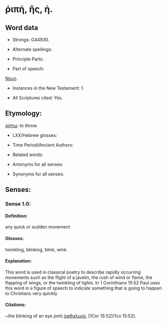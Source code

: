 # ῥιπή, ῆς, ἡ.

<!-- Status: S3=Needs 2nd Review -->
<!-- Lexica used for edits: BDAG LN FFM BN LSJM  -->

## Word data

* Strongs: G44930.

* Alternate spellings:


* Principle Parts: 


* Part of speech: 

[Noun](http://ugg.readthedocs.io/en/latest/noun.html).

* Instances in the New Testament: 1.

* All Scriptures cited: Yes.

## Etymology: 

[ῥίπτω](../G44960/01.md): to throw. 

* LXX/Hebrew glosses: 


* Time Period/Ancient Authors: 


* Related words: 

* Antonyms for all senses:

* Synonyms for all senses: 


## Senses: 


### Sense  1.0: 

#### Definition: 

any quick or sudden movement

#### Glosses: 

twinkling, blinking, blink, wink

#### Explanation: 

This word is used in classical poetry to describe rapidly occurring movements such as the flight of a javelin, the rush of wind or flame, the flapping of wings, or the twinkling of lights. In 1 Corinthians 15:52 Paul uses this word in a figure of speech to indicate something that is going to happen to Christians very quickly


#### Citations: 

~the blinking of an eye ῥιπή [ὀφθαλμοῦ](../G37880/01.md), [1Cor 15:52](1co 15:52).
